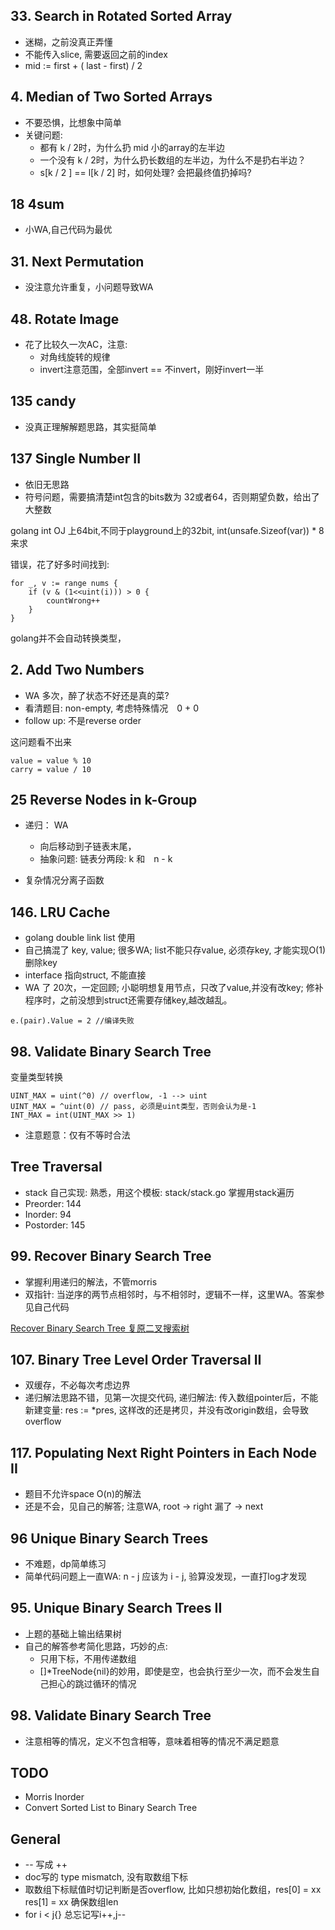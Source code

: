 
## 33. Search in Rotated Sorted Array

*  迷糊，之前没真正弄懂
*  不能传入slice, 需要返回之前的index
*  mid := first + ( last - first) / 2

## 4. Median of Two Sorted Arrays

*  不要恐惧，比想象中简单
*  关键问题: 
    +  都有 k / 2时，为什么扔 mid 小的array的左半边
    +  一个没有 k / 2时，为什么扔长数组的左半边，为什么不是扔右半边？
    +  s[k / 2 ] == l[k / 2] 时，如何处理? 会把最终值扔掉吗? 


## 18 4sum

*  小WA,自己代码为最优

## 31. Next Permutation

*  没注意允许重复，小问题导致WA

## 48. Rotate Image

*  花了比较久一次AC，注意:
    +  对角线旋转的规律
    +  invert注意范围，全部invert == 不invert，刚好invert一半

## 135 candy

*  没真正理解解题思路，其实挺简单

## 137 Single Number II

*  依旧无思路
*  符号问题，需要搞清楚int包含的bits数为 32或者64，否则期望负数，给出了大整数

golang int OJ 上64bit,不同于playground上的32bit, int(unsafe.Sizeof(var)) * 8 来求

错误，花了好多时间找到: 

```golang
for _, v := range nums {
    if (v & (1<<uint(i))) > 0 {
        countWrong++
    }
}
```

golang并不会自动转换类型， 


## 2. Add Two Numbers

*  WA 多次，醉了状态不好还是真的菜?
*  看清题目: non-empty, 考虑特殊情况　0 + 0
*  follow up: 不是reverse order

这问题看不出来
```golang
value = value % 10
carry = value / 10
```

## 25 Reverse Nodes in k-Group

*  递归： WA
    +  向后移动到子链表末尾，
    +  抽象问题: 链表分两段: k 和　n - k

*  复杂情况分离子函数

## 146. LRU Cache

*  golang double link list 使用
*  自己搞混了 key, value; 很多WA; list不能只存value, 必须存key, 才能实现O(1)删除key
*  interface 指向struct, 不能直接
*  WA 了 20次，一定回顾; 小聪明想复用节点，只改了value,并没有改key; 修补程序时，之前没想到struct还需要存储key,越改越乱。

```
e.(pair).Value = 2 //编译失败
```

## 98. Validate Binary Search Tree

变量类型转换
```
UINT_MAX = uint(^0) // overflow, -1 --> uint
UINT_MAX = ^uint(0) // pass, 必须是uint类型，否则会认为是-1
INT_MAX = int(UINT_MAX >> 1)
```
* 注意题意：仅有不等时合法

## Tree Traversal

*  stack 自己实现: 熟悉，用这个模板: stack/stack.go
掌握用stack遍历
*  Preorder: 144
*  Inorder: 94
*  Postorder: 145

## 99. Recover Binary Search Tree

*  掌握利用递归的解法，不管morris
*  双指针: 当逆序的两节点相邻时，与不相邻时，逻辑不一样，这里WA。答案参见自己代码

[Recover Binary Search Tree 复原二叉搜索树](http://www.cnblogs.com/grandyang/p/4298069.html)

## 107. Binary Tree Level Order Traversal II

*  双缓存，不必每次考虑边界
*  递归解法思路不错，见第一次提交代码, 递归解法: 传入数组pointer后，不能新建变量: res := *pres, 这样改的还是拷贝，并没有改origin数组，会导致overflow

## 117. Populating Next Right Pointers in Each Node II

*  题目不允许space O(n)的解法
*  还是不会，见自己的解答; 注意WA, root -> right 漏了 -> next

## 96 Unique Binary Search Trees

*  不难题，dp简单练习
*  简单代码问题上一直WA: n - j 应该为 i - j, 验算没发现，一直打log才发现

## 95. Unique Binary Search Trees II


*  上题的基础上输出结果树
*  自己的解答参考简化思路，巧妙的点:
    +  只用下标，不用传递数组
    +  []*TreeNode{nil}的妙用，即使是空，也会执行至少一次，而不会发生自己担心的跳过循环的情况

## 98. Validate Binary Search Tree

*  注意相等的情况，定义不包含相等，意味着相等的情况不满足题意

## TODO

*  Morris Inorder
*  Convert Sorted List to Binary Search Tree


## General

*  -- 写成 ++
*  doc写的 type mismatch, 没有取数组下标
*  取数组下标赋值时切记判断是否overflow, 比如只想初始化数组，res[0] = xx res[1] = xx 确保数组len
*  for i < j{} 总忘记写i++,j--